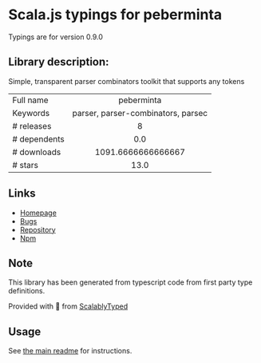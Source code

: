 
# Scala.js typings for peberminta

Typings are for version 0.9.0

## Library description:
Simple, transparent parser combinators toolkit that supports any tokens

|                    |                 |
| ------------------ | :-------------: |
| Full name          | peberminta |
| Keywords           | parser, parser-combinators, parsec |
| # releases         | 8 |
| # dependents       | 0.0 |
| # downloads        | 1091.6666666666667 |
| # stars            | 13.0 |

## Links
- [Homepage](https://github.com/mxxii/peberminta)
- [Bugs](https://github.com/mxxii/peberminta/issues)
- [Repository](https://github.com/mxxii/peberminta)
- [Npm](https://www.npmjs.com/package/peberminta)
    


## Note
This library has been generated from typescript code from first party type definitions.

Provided with :purple_heart: from [ScalablyTyped](https://github.com/oyvindberg/ScalablyTyped)

## Usage
See [the main readme](../../readme.md) for instructions.


